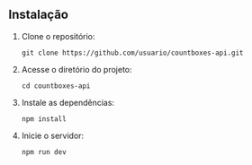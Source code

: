   ## Instalação
1. Clone o repositório:
    ```
    git clone https://github.com/usuario/countboxes-api.git
2. Acesse o diretório do projeto:
    ```
    cd countboxes-api
3. Instale as dependências:
   ```
   npm install
4. Inicie o servidor:
   ```
   npm run dev
